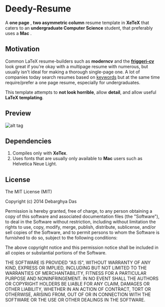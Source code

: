 Deedy-Resume
=========================

A **one page** , **two asymmetric column** resume template in **XeTeX** that caters to an **undergraduate Computer Science** student, that preferably uses a **Mac** .

## Motivation

Common LaTeX resume-builders such as **moderncv** and the [**friggeri-cv**](https://github.com/afriggeri/cv) look great if you're okay with a multipage resume with numerous, but usually isn't ideal for making a thorough single-page one. A lot of companies today search resumes based on [keywords](http://www.businessinsider.com/most-big-companies-have-a-tracking-system-that-scans-your-resume-for-keywords-2012-1) but at the same time require/prefer a one page resume, especially for undergraduates. 

This template attempts to **not look horrible**, allow **detail**, and allow useful **LaTeX templating**.

## Preview

![alt tag](https://raw.githubusercontent.com/deedydas/Deedy-Resume/master/sample-image.png)

## Dependencies

1. Compiles only with **XeTex**.
2. Uses fonts that are usually only available to **Mac** users such as Helvetica Neue Light.


## License

The MIT License (MIT)

Copyright (c) 2014 Debarghya Das

Permission is hereby granted, free of charge, to any person obtaining a copy
of this software and associated documentation files (the "Software"), to deal
in the Software without restriction, including without limitation the rights
to use, copy, modify, merge, publish, distribute, sublicense, and/or sell
copies of the Software, and to permit persons to whom the Software is
furnished to do so, subject to the following conditions:

The above copyright notice and this permission notice shall be included in all
copies or substantial portions of the Software.

THE SOFTWARE IS PROVIDED "AS IS", WITHOUT WARRANTY OF ANY KIND, EXPRESS OR
IMPLIED, INCLUDING BUT NOT LIMITED TO THE WARRANTIES OF MERCHANTABILITY,
FITNESS FOR A PARTICULAR PURPOSE AND NONINFRINGEMENT. IN NO EVENT SHALL THE
AUTHORS OR COPYRIGHT HOLDERS BE LIABLE FOR ANY CLAIM, DAMAGES OR OTHER
LIABILITY, WHETHER IN AN ACTION OF CONTRACT, TORT OR OTHERWISE, ARISING FROM,
OUT OF OR IN CONNECTION WITH THE SOFTWARE OR THE USE OR OTHER DEALINGS IN THE
SOFTWARE.

